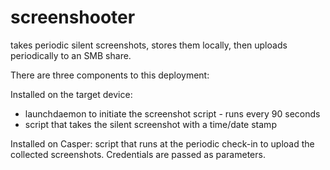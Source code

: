 # screenshooter
takes periodic silent screenshots, stores them locally, then uploads periodically to an SMB share.

There are three components to this deployment:

Installed on the target device:
<ul>
  <li>launchdaemon to initiate the screenshot script - runs every 90 seconds</li>
  <li>script that takes the silent screenshot with a time/date stamp</li>
</ul>  



Installed on Casper:
script that runs at the periodic check-in to upload the collected screenshots.  Credentials are passed as parameters.
